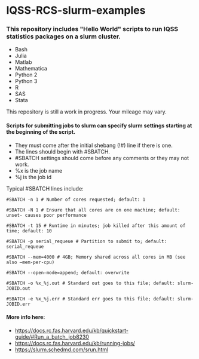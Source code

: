 # IQSS-RCS-slurm-examples

### This repository includes "Hello World" scripts to run IQSS statistics packages on a slurm cluster.

* Bash
* Julia
* Matlab
* Mathematica
* Python 2
* Python 3
* R
* SAS
* Stata

This repository is still a work in progress.  Your mileage may vary.

#### Scripts for submitting jobs to slurm can specify slurm settings starting at the beginning of the script.
* They must come after the initial shebang (!#) line if there is one.  
* The lines should begin with #SBATCH.
* #SBATCH settings should come before any comments or they may not work.
* %x is the job name
* %j is the job id

Typical #SBATCH lines include:<p>
`#SBATCH -n 1 # Number of cores requested; default: 1`<p>
`#SBATCH -N 1 # Ensure that all cores are on one machine; default: unset- causes poor performance`<p>
`#SBATCH -t 15 # Runtime in minutes; job killed after this amount of time; default: 10`<p>
`#SBATCH -p serial_requeue # Partition to submit to; default: serial_requeue`<p>
`#SBATCH --mem=4000 # 4GB; Memory shared across all cores in MB (see also –mem-per-cpu)`<p>
`#SBATCH --open-mode=append; default: overwrite`<p>
`#SBATCH -o %x_%j.out # Standard out goes to this file; default: slurm-JOBID.out`<p>
`#SBATCH -e %x_%j.err # Standard err goes to this file; default: slurm-JOBID.err`<p>


#### More info here: 
* https://docs.rc.fas.harvard.edu/kb/quickstart-guide/#Run_a_batch_job8230
* https://docs.rc.fas.harvard.edu/kb/running-jobs/
* https://slurm.schedmd.com/srun.html

